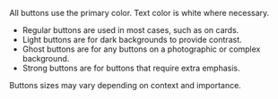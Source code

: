 All buttons use the primary color. Text color is white where necessary.

- Regular buttons are used in most cases, such as on cards.
- Light buttons are for dark backgrounds to provide contrast.
- Ghost buttons are for any buttons on a photographic or complex background.
- Strong buttons are for buttons that require extra emphasis.

Buttons sizes may vary depending on context and importance.
